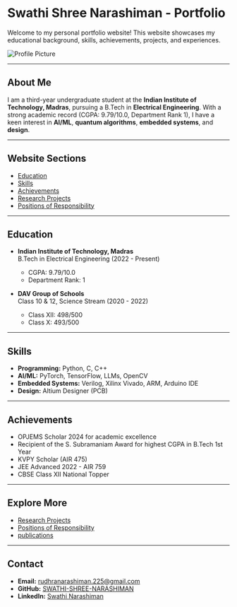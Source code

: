 # Swathi Shree Narashiman - Portfolio

Welcome to my personal portfolio website! This website showcases my educational background, skills, achievements, projects, and experiences.

![Profile Picture](my_picture.jpg)

---

## About Me
I am a third-year undergraduate student at the **Indian Institute of Technology, Madras**, pursuing a B.Tech in **Electrical Engineering**. With a strong academic record (CGPA: 9.79/10.0, Department Rank 1), I have a keen interest in **AI/ML**, **quantum algorithms**, **embedded systems**, and **design**.

---

## Website Sections

- [Education](#education)
- [Skills](#skills)
- [Achievements](#achievements)
- [Research Projects](research.md)
- [Positions of Responsibility](positions.md)

---

## Education

- **Indian Institute of Technology, Madras**  
  B.Tech in Electrical Engineering (2022 - Present)  
  - CGPA: 9.79/10.0  
  - Department Rank: 1  

- **DAV Group of Schools**  
  Class 10 & 12, Science Stream (2020 - 2022)  
  - Class XII: 498/500  
  - Class X: 493/500  

---

## Skills

- **Programming:** Python, C, C++  
- **AI/ML:** PyTorch, TensorFlow, LLMs, OpenCV  
- **Embedded Systems:** Verilog, Xilinx Vivado, ARM, Arduino IDE  
- **Design:** Altium Designer (PCB)  

---

## Achievements

- OPJEMS Scholar 2024 for academic excellence  
- Recipient of the S. Subramaniam Award for highest CGPA in B.Tech 1st Year  
- KVPY Scholar (AIR 475)  
- JEE Advanced 2022 - AIR 759  
- CBSE Class XII National Topper  

---

## Explore More

- [Research Projects](research.md)  
- [Positions of Responsibility](positions.md)
- [publications](publications.md)

---

## Contact

- **Email:** [rudhranarashiman.225@gmail.com](mailto:rudhranarashiman.225@gmail.com)  
- **GitHub:** [SWATHI-SHREE-NARASHIMAN](https://github.com/SWATHI-SHREE-NARASHIMAN)  
- **LinkedIn:** [Swathi Narashiman](https://www.linkedin.com/in/swathi-narashiman-62633825a/)
